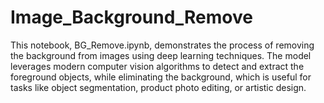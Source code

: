 # Image_Background_Remove
This notebook, BG_Remove.ipynb, demonstrates the process of removing the background from images using deep learning techniques. The model leverages modern computer vision algorithms to detect and extract the foreground objects, while eliminating the background, which is useful for tasks like object segmentation, product photo editing, or artistic design.
